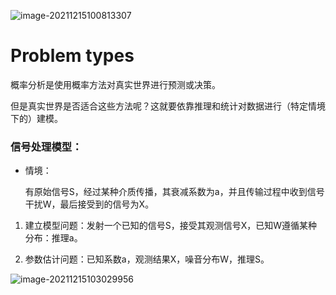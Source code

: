 ![image-20211215100813307](https://gitee.com/joy_thestraydog/typora/raw/master/img/image-20211215100813307.png)

# Problem types

概率分析是使用概率方法对真实世界进行预测或决策。

但是真实世界是否适合这些方法呢？这就要依靠推理和统计对数据进行（特定情境下的）建模。

### 信号处理模型：

- 情境：

  有原始信号S，经过某种介质传播，其衰减系数为a，并且传输过程中收到信号干扰W，最后接受到的信号为X。

1. 建立模型问题：发射一个已知的信号S，接受其观测信号X，已知W遵循某种分布：推理a。

2. 参数估计问题：已知系数a，观测结果X，噪音分布W，推理S。

![image-20211215103029956](https://gitee.com/joy_thestraydog/typora/raw/master/img/image-20211215103029956.png)